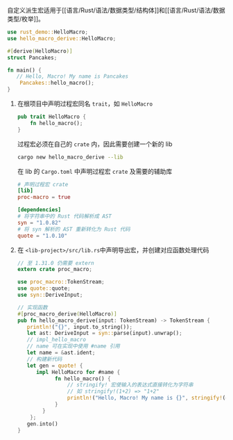 自定义派生宏适用于[[语言/Rust/语法/数据类型/结构体]]和[[语言/Rust/语法/数据类型/枚举]]。

```rust
use rust_demo::HelloMacro;
use hello_macro_derive::HelloMacro;

#[derive(HelloMacro)]
struct Pancakes;

fn main() {
   // Hello, Macro! My name is Pancakes
    Pancakes::hello_macro();
}

```

1. 在根项目中声明过程宏同名 `trait`，如 `HelloMacro`

    ```rust
    pub trait HelloMacro {
        fn hello_macro();
    }
    ```

    过程宏必须在自己的 `crate` 内，因此需要创建一个新的 lib
    
    ```bash
    cargo new hello_macro_derive --lib​​
    ```

    在 lib 的 `Cargo.toml​` 中声明过程宏 `crate` 及需要的辅助库
    
    ```toml title:hello_macro_derive/Cargo.toml
    # 声明过程宏 crate
    [lib]
    proc-macro = true
    
    [dependencies]
    # 将字符串中的 Rust 代码解析成 AST
    syn = "1.0.82"
    # 将 syn 解析的 AST 重新转化为 Rust 代码
    quote = "1.0.10"
    ```

2. 在 `<lib-project>/src/lib.rs`​ 中声明导出宏，并创建对应函数处理代码
    
    ```rust title:hello_macro_derive/src/lib.rs​
    // 至 1.31.0 仍需要 extern
    extern crate proc_macro;
    
    use proc_macro::TokenStream;
    use quote::quote;
    use syn::DeriveInput;
    
    // 实现函数
    #[proc_macro_derive(HelloMacro)]
    pub fn hello_macro_derive(input: TokenStream) -> TokenStream {
       println!("{}", input.to_string());
       let ast: DeriveInput = syn::parse(input).unwrap();
       // impl_hello_macro
       // name 可在实现中使用 #name 引用
       let name = &ast.ident;
       // 构建新代码
       let gen = quote! {
          impl HelloMacro for #name {
                fn hello_macro() {
                    // stringify! 宏使输入的表达式直接转化为字符串
                    // 如 stringify!(1+2) => "1+2"
                    println!("Hello, Macro! My name is {}", stringify!(#name));
                }
            }
        };
       gen.into()
    }
    ```